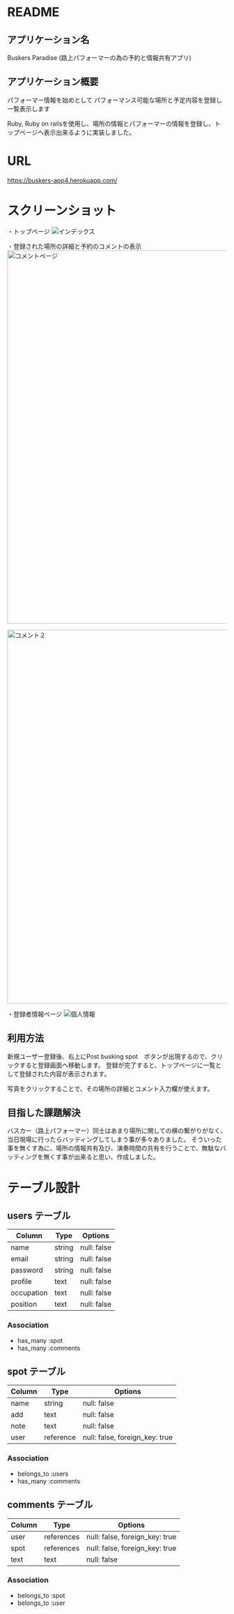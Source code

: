 # README

## アプリケーション名
Buskers Paradise
(路上パフォーマーの為の予約と情報共有アプリ)



## アプリケーション概要　
パフォーマー情報を始めとして
パフォーマンス可能な場所と予定内容を登録し一覧表示します

Ruby, Ruby on railsを使用し、場所の情報とパフォーマーの情報を登録し、トップページへ表示出来るように実装しました。


# URL
https://buskers-app4.herokuapp.com/



# スクリーンショット

・トップページ
![インデックス](https://user-images.githubusercontent.com/76483672/128087975-127b219d-e2b1-44fd-a1f9-9c6a4b2737b5.jpeg)


・登録された場所の詳細と予約のコメントの表示
<img width="855" alt="コメントページ" src="https://user-images.githubusercontent.com/76483672/128088873-9c26e354-fd26-437d-ace4-73bc729fb95f.png">

<img width="856" alt="コメント２" src="https://user-images.githubusercontent.com/76483672/128088853-2a337e16-62ff-458a-875e-6734f7a8d802.png">

・登録者情報ページ
![個人情報](https://user-images.githubusercontent.com/76483672/128089134-64b2540e-5718-49de-91ff-d8dc164d2917.jpeg)


## 利用方法
新規ユーザー登録後、右上にPost busking spot　ボタンが出現するので、クリックすると登録画面へ移動します。
登録が完了すると、トップページに一覧として登録された内容が表示されます。

写真をクリックすることで、その場所の詳細とコメント入力欄が使えます。


## 目指した課題解決
バスカー（路上パフォーマー）同士はあまり場所に関しての横の繋がりがなく、当日現場に行ったらバッティングしてしまう事が多々ありました。
そういった事を無くす為に、場所の情報共有及び、演奏時間の共有を行うことで、無駄なバッティングを無くす事が出来ると思い、作成しました。






# テーブル設計

## users テーブル

| Column     | Type   | Options     |
| --------   | ------ | ----------- |
| name       | string | null: false |
| email      | string | null: false |
| password   | string | null: false |
| profile    | text   | null: false |
| occupation | text   | null: false |
| position   | text   | null: false |

### Association

- has_many :spot
- has_many :comments

## spot テーブル

| Column     | Type      | Options                        |
| ------     | ------    | ---------------------------    |
| name       | string    | null: false                    |
| add        | text      | null: false                    |
| note       | text      | null: false                    |
| user       | reference | null: false, foreign_key: true |
### Association

- belongs_to :users
- has_many :comments

## comments テーブル

| Column      | Type       | Options                        |
| ------      | ---------- | ------------------------------ |
| user        | references | null: false, foreign_key: true |
| spot        | references | null: false, foreign_key: true |
| text        | text       | null: false                    | 

### Association

- belongs_to :spot
- belongs_to :user




